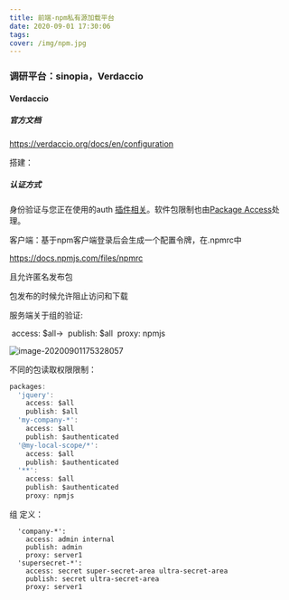 ```yaml
---
title: 前端-npm私有源加载平台
date: 2020-09-01 17:30:06
tags:
cover: /img/npm.jpg
---
```


### 调研平台：sinopia，Verdaccio 

#### Verdaccio 

#####  官方文档

https://verdaccio.org/docs/en/configuration

搭建：

##### 认证方式

身份验证与您正在使用的auth [插件相关](https://verdaccio.org/docs/en/plugins)。软件包限制也由[Package Access](https://verdaccio.org/docs/en/packages)处理。

客户端：基于npm客户端登录后会生成一个配置令牌，在.npmrc中

https://docs.npmjs.com/files/npmrc

且允许匿名发布包

包发布的时候允许阻止访问和下载

服务端关于组的验证:

​    access: $all->
​    publish: $all
​    proxy: npmjs

![image-20200901175328057](//s2-cdn.oneitfarm.com/186bdf368bd54a57b12eb71ba2e10636.png)



 不同的包读取权限限制：

```js
packages:
  'jquery':
    access: $all
    publish: $all
  'my-company-*':
    access: $all
    publish: $authenticated
  '@my-local-scope/*':
    access: $all
    publish: $authenticated
  '**':
    access: $all
    publish: $authenticated
    proxy: npmjs
```

组 定义：

```
  'company-*':
    access: admin internal
    publish: admin
    proxy: server1
  'supersecret-*':
    access: secret super-secret-area ultra-secret-area
    publish: secret ultra-secret-area
    proxy: server1
```

